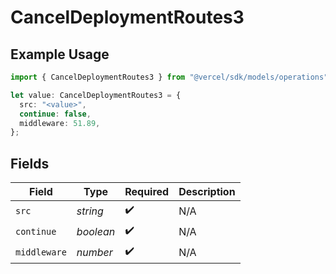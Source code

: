# CancelDeploymentRoutes3

## Example Usage

```typescript
import { CancelDeploymentRoutes3 } from "@vercel/sdk/models/operations";

let value: CancelDeploymentRoutes3 = {
  src: "<value>",
  continue: false,
  middleware: 51.89,
};
```

## Fields

| Field              | Type               | Required           | Description        |
| ------------------ | ------------------ | ------------------ | ------------------ |
| `src`              | *string*           | :heavy_check_mark: | N/A                |
| `continue`         | *boolean*          | :heavy_check_mark: | N/A                |
| `middleware`       | *number*           | :heavy_check_mark: | N/A                |